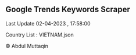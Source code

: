 

## Google Trends Keywords Scraper 
 
Last Update 02-04-2023 , 17:58:00

Country List :
VIETNAM.json



© Abdul Muttaqin 
